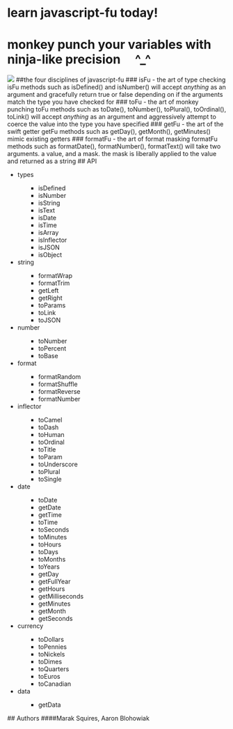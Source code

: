 #  learn javascript-fu today!
#  monkey punch your variables with ninja-like precision &nbsp;&nbsp;&nbsp; ^_^
<img src = "http://imgur.com/32UFx.jpg" border = "0">
##the four disciplines of javascript-fu
### isFu - the art of type checking
isFu methods such as isDefined() and isNumber() will accept <em>anything</em> as an argument and gracefully return true or false depending on if the arguments match the type you have checked for
### toFu - the art of monkey punching
toFu methods such as toDate(), toNumber(), toPlural(), toOrdinal(), toLink() will accept <em>anything</em> as an argument and aggressively attempt to coerce the value into the type you have specified 
### getFu - the art of the swift getter
getFu methods such as getDay(), getMonth(), getMinutes() mimic existing getters
### formatFu - the art of format masking
formatFu methods such as formatDate(), formatNumber(), formatText() will take two arguments. a value, and a mask. the mask is liberally applied to the value and returned as a string
## API
<ul><li>types<ul><ul><li>isDefined<ul></ul></li><li>isNumber<ul></ul></li><li>isString<ul></ul></li><li>isText<ul></ul></li><li>isDate<ul></ul></li><li>isTime<ul></ul></li><li>isArray<ul></ul></li><li>isInflector<ul></ul></li><li>isJSON<ul></ul></li><li>isObject<ul></ul></li></ul></ul></li><li>string<ul><ul><li>formatWrap<ul></ul></li><li>formatTrim<ul></ul></li><li>getLeft<ul></ul></li><li>getRight<ul></ul></li><li>toParams<ul></ul></li><li>toLink<ul></ul></li><li>toJSON<ul></ul></li></ul></ul></li><li>number<ul><ul><li>toNumber<ul></ul></li><li>toPercent<ul></ul></li><li>toBase<ul></ul></li></ul></ul></li><li>format<ul><ul><li>formatRandom<ul></ul></li><li>formatShuffle<ul></ul></li><li>formatReverse<ul></ul></li><li>formatNumber<ul></ul></li></ul></ul></li><li>inflector<ul><ul><li>toCamel<ul></ul></li><li>toDash<ul></ul></li><li>toHuman<ul></ul></li><li>toOrdinal<ul></ul></li><li>toTitle<ul></ul></li><li>toParam<ul></ul></li><li>toUnderscore<ul></ul></li><li>toPlural<ul></ul></li><li>toSingle<ul></ul></li></ul></ul></li><li>date<ul><ul><li>toDate<ul></ul></li><li>getDate<ul></ul></li><li>getTime<ul></ul></li><li>toTime<ul></ul></li><li>toSeconds<ul></ul></li><li>toMinutes<ul></ul></li><li>toHours<ul></ul></li><li>toDays<ul></ul></li><li>toMonths<ul></ul></li><li>toYears<ul></ul></li><li>getDay<ul></ul></li><li>getFullYear<ul></ul></li><li>getHours<ul></ul></li><li>getMilliseconds<ul></ul></li><li>getMinutes<ul></ul></li><li>getMonth<ul></ul></li><li>getSeconds<ul></ul></li></ul></ul></li><li>currency<ul><ul><li>toDollars<ul></ul></li><li>toPennies<ul></ul></li><li>toNickels<ul></ul></li><li>toDimes<ul></ul></li><li>toQuarters<ul></ul></li><li>toEuros<ul></ul></li><li>toCanadian<ul></ul></li></ul></ul></li><li>data<ul><ul><li>getData<ul></ul></li></ul></ul></li></ul>
## Authors
####Marak Squires, Aaron Blohowiak